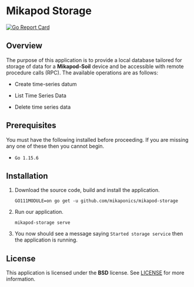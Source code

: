 # Mikapod Storage
[![Go Report Card](https://goreportcard.com/badge/github.com/mikaponics/mikapod-storage)](https://goreportcard.com/report/github.com/mikaponics/mikapod-storage)

## Overview

The purpose of this application is to provide a local database tailored for storage of data for a **Mikapod-Soil** device and be accessible with remote procedure calls (RPC). The available operations are as follows:

* Create time-series datum

* List Time Series Data

* Delete time series data

## Prerequisites

You must have the following installed before proceeding. If you are missing any one of these then you cannot begin.

* ``Go 1.15.6``

## Installation
1. Download the source code, build and install the application.

    ```
    GO111MODULE=on go get -u github.com/mikaponics/mikapod-storage
    ```

2. Run our application.

    ```
    mikapod-storage serve
    ```

3. You now should see a message saying ``Started storage service`` then the application is running.

## License

This application is licensed under the **BSD** license. See [LICENSE](LICENSE) for more information.
